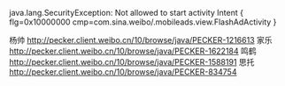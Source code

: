 




java.lang.SecurityException: Not allowed to start activity Intent { flg=0x10000000 cmp=com.sina.weibo/.mobileads.view.FlashAdActivity }

杨帅
http://pecker.client.weibo.cn/10/browse/java/PECKER-1216613
家乐
http://pecker.client.weibo.cn/10/browse/java/PECKER-1622184
鸣鹤
http://pecker.client.weibo.cn/10/browse/java/PECKER-1588191
思托
http://pecker.client.weibo.cn/10/browse/java/PECKER-834754

